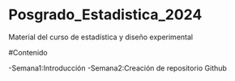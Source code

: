 # Posgrado_Estadistica_2024
Material del curso de estadística y diseño experimental 

#Contenido

-Semana1:Introducción
-Semana2:Creación de repositorio Github
